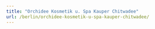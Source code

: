 ```yaml
---
title: "Orchidee Kosmetik u. Spa Kauper Chitwadee"
url: /berlin/orchidee-kosmetik-u-spa-kauper-chitwadee/
---
```

